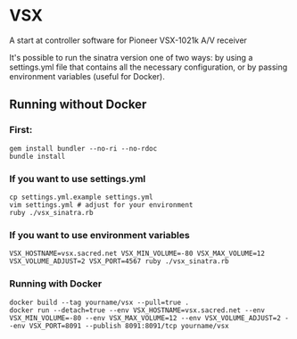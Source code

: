 # VSX
A start at controller software for Pioneer VSX-1021k A/V receiver

It's possible to run the sinatra version one of two ways: by using a settings.yml file that contains all the necessary configuration, or by passing environment variables (useful for Docker).

## Running without Docker

### First:
```
gem install bundler --no-ri --no-rdoc
bundle install
```

### If you want to use settings.yml
```
cp settings.yml.example settings.yml
vim settings.yml # adjust for your environment
ruby ./vsx_sinatra.rb
```

### If you want to use environment variables
```
VSX_HOSTNAME=vsx.sacred.net VSX_MIN_VOLUME=-80 VSX_MAX_VOLUME=12 VSX_VOLUME_ADJUST=2 VSX_PORT=4567 ruby ./vsx_sinatra.rb
```

### Running with Docker
```
docker build --tag yourname/vsx --pull=true .
docker run --detach=true --env VSX_HOSTNAME=vsx.sacred.net --env VSX_MIN_VOLUME=-80 --env VSX_MAX_VOLUME=12 --env VSX_VOLUME_ADJUST=2 --env VSX_PORT=8091 --publish 8091:8091/tcp yourname/vsx
```

